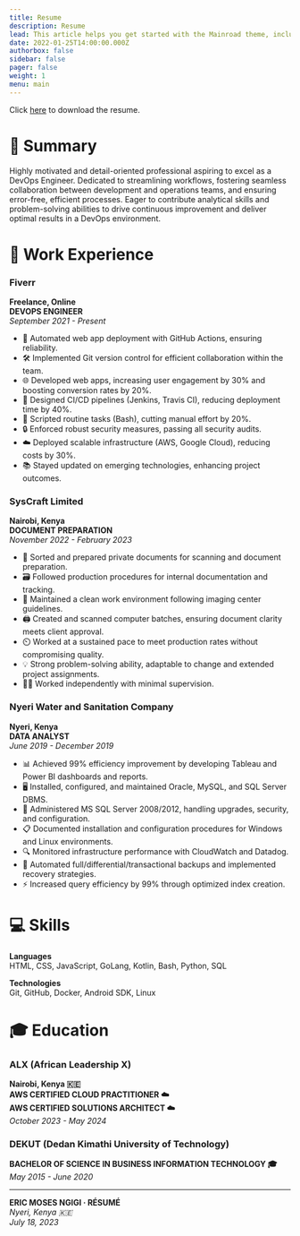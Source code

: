 ```yaml
---
title: Resume
description: Resume
lead: This article helps you get started with the Mainroad theme, including installation and minimal configuration.
date: 2022-01-25T14:00:00.000Z
authorbox: false
sidebar: false
pager: false
weight: 1
menu: main
---
```


Click [here](https://drive.google.com/file/d/1K-Of-gZXnPJIZW1S00NaZSe5EHeAI5uJ/view?usp=sharing) to download the resume.

# 📄 Summary
Highly motivated and detail-oriented professional aspiring to excel as a DevOps Engineer. Dedicated to streamlining workflows, fostering seamless collaboration between development and operations teams, and ensuring error-free, efficient processes. Eager to contribute analytical skills and problem-solving abilities to drive continuous improvement and deliver optimal results in a DevOps environment.

# 💼 Work Experience

### Fiverr  
**Freelance, Online**  
**DEVOPS ENGINEER**  
_September 2021 - Present_

- 🔄 Automated web app deployment with GitHub Actions, ensuring reliability.
- 🛠️ Implemented Git version control for efficient collaboration within the team.
- 🌐 Developed web apps, increasing user engagement by 30% and boosting conversion rates by 20%.
- 🚀 Designed CI/CD pipelines (Jenkins, Travis CI), reducing deployment time by 40%.
- 📝 Scripted routine tasks (Bash), cutting manual effort by 20%.
- 🔒 Enforced robust security measures, passing all security audits.
- ☁️ Deployed scalable infrastructure (AWS, Google Cloud), reducing costs by 30%.
- 📚 Stayed updated on emerging technologies, enhancing project outcomes.

### SysCraft Limited  
**Nairobi, Kenya**  
**DOCUMENT PREPARATION**  
_November 2022 - February 2023_

- 📑 Sorted and prepared private documents for scanning and document preparation.
- 🗃️ Followed production procedures for internal documentation and tracking.
- 🧼 Maintained a clean work environment following imaging center guidelines.
- 🖨️ Created and scanned computer batches, ensuring document clarity meets client approval.
- ⏲️ Worked at a sustained pace to meet production rates without compromising quality.
- 💡 Strong problem-solving ability, adaptable to change and extended project assignments.
- 🧑‍💻 Worked independently with minimal supervision.

### Nyeri Water and Sanitation Company  
**Nyeri, Kenya**  
**DATA ANALYST**  
_June 2019 - December 2019_

- 📊 Achieved 99% efficiency improvement by developing Tableau and Power BI dashboards and reports.
- 🖥️ Installed, configured, and maintained Oracle, MySQL, and SQL Server DBMS.
- 🔧 Administered MS SQL Server 2008/2012, handling upgrades, security, and configuration.
- 📋 Documented installation and configuration procedures for Windows and Linux environments.
- 🔍 Monitored infrastructure performance with CloudWatch and Datadog.
- 💾 Automated full/differential/transactional backups and implemented recovery strategies.
- ⚡ Increased query efficiency by 99% through optimized index creation.

# 💻 Skills

**Languages**  
HTML, CSS, JavaScript, GoLang, Kotlin, Bash, Python, SQL

**Technologies**  
Git, GitHub, Docker, Android SDK, Linux

# 🎓 Education

### ALX (African Leadership X)  
**Nairobi, Kenya 🇰🇪**  
**AWS CERTIFIED CLOUD PRACTITIONER ☁️**  
**AWS CERTIFIED SOLUTIONS ARCHITECT ☁️**  
_October 2023 - May 2024_

### DEKUT (Dedan Kimathi University of Technology)  
**BACHELOR OF SCIENCE IN BUSINESS INFORMATION TECHNOLOGY 🎓**  
_May 2015 - June 2020_

---

**ERIC MOSES NGIGI · RÉSUMÉ**  
_Nyeri, Kenya 🇰🇪_  
_July 18, 2023_
